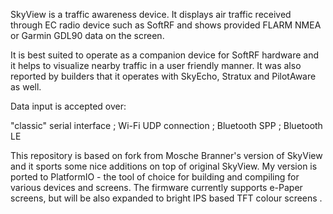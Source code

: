 SkyView is a traffic awareness device. It displays air traffic received through EC radio device such as SoftRF  and shows provided FLARM NMEA or Garmin GDL90 data on the screen.

It is best suited to operate as a companion device for SoftRF hardware and it helps to visualize nearby traffic in a user friendly manner. It was also reported by builders that it operates with SkyEcho, Stratux and PilotAware as well.

Data input is accepted over:

"classic" serial interface ;
Wi-Fi UDP connection ;
Bluetooth SPP ;
Bluetooth LE

This repository is based on fork from Mosche Branner's version of SkyView and it sports some nice additions on top of original SkyView.
My version is ported to PlatformIO - the tool of choice for building and compiling for various devices and screens.
The firmware currently supports e-Paper screens, but will be also expanded to bright IPS based TFT colour screens .
